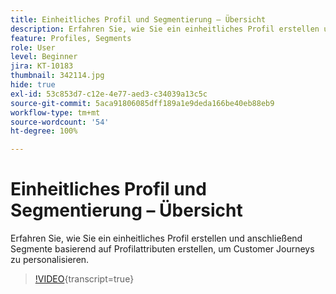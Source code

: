 ```yaml
---
title: Einheitliches Profil und Segmentierung – Übersicht
description: Erfahren Sie, wie Sie ein einheitliches Profil erstellen und anschließend Segmente basierend auf Profilattributen erstellen, um Customer Journeys zu personalisieren.
feature: Profiles, Segments
role: User
level: Beginner
jira: KT-10183
thumbnail: 342114.jpg
hide: true
exl-id: 53c853d7-c12e-4e77-aed3-c34039a13c5c
source-git-commit: 5aca91806085dff189a1e9deda166be40eb88eb9
workflow-type: tm+mt
source-wordcount: '54'
ht-degree: 100%

---
```


# Einheitliches Profil und Segmentierung – Übersicht

Erfahren Sie, wie Sie ein einheitliches Profil erstellen und anschließend Segmente basierend auf Profilattributen erstellen, um Customer Journeys zu personalisieren.

>[!VIDEO](https://video.tv.adobe.com/v/342114?quality=12&learn=on){transcript=true}
